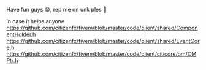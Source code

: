Have fun guys 😁, rep me on unk ples 🥺

in case it helps anyone 
https://github.com/citizenfx/fivem/blob/master/code/client/shared/ComponentHolder.h
https://github.com/citizenfx/fivem/blob/master/code/client/shared/EventCore.h
https://github.com/citizenfx/fivem/blob/master/code/client/citicore/om/OMPtr.h
